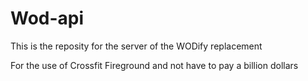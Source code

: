 # Wod-api
This is the reposity for the server of the WODify replacement

For the use of Crossfit Fireground and not have to pay a billion dollars
